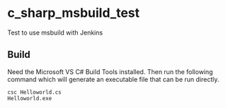 # c_sharp_msbuild_test
Test to use msbuild with Jenkins

## Build

Need the Microsoft VS C# Build Tools installed. Then run the following command which will generate an executable file that can be run directly.

```
csc Helloworld.cs
Helloworld.exe
```
